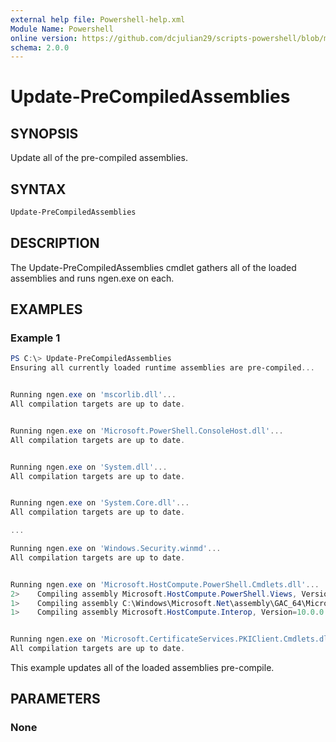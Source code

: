 ```yaml
---
external help file: Powershell-help.xml
Module Name: Powershell
online version: https://github.com/dcjulian29/scripts-powershell/blob/main/Modules/Powershell/docs/Update-PreCompiledAssemblies.md
schema: 2.0.0
---
```


# Update-PreCompiledAssemblies

## SYNOPSIS

Update all of the pre-compiled assemblies.

## SYNTAX

```powershell
Update-PreCompiledAssemblies
```

## DESCRIPTION

The Update-PreCompiledAssemblies cmdlet gathers all of the loaded assemblies and runs ngen.exe on each.

## EXAMPLES

### Example 1

```powershell
PS C:\> Update-PreCompiledAssemblies
Ensuring all currently loaded runtime assemblies are pre-compiled...


Running ngen.exe on 'mscorlib.dll'...
All compilation targets are up to date.


Running ngen.exe on 'Microsoft.PowerShell.ConsoleHost.dll'...
All compilation targets are up to date.


Running ngen.exe on 'System.dll'...
All compilation targets are up to date.


Running ngen.exe on 'System.Core.dll'...
All compilation targets are up to date.

...

Running ngen.exe on 'Windows.Security.winmd'...
All compilation targets are up to date.


Running ngen.exe on 'Microsoft.HostCompute.PowerShell.Cmdlets.dll'...
2>    Compiling assembly Microsoft.HostCompute.PowerShell.Views, Version=10.0.0.0, Culture=neutral, PublicKeyToken=31bf3856ad364e35 (CLR v4.0.30319) ...
1>    Compiling assembly C:\Windows\Microsoft.Net\assembly\GAC_64\Microsoft.HostCompute.PowerShell.Cmdlets\v4.0_10.0.0.0__31bf3856ad364e35\Microsoft.HostCompute.PowerShell.Cmdlets.dll (CLR v4.0.30319) ...
1>    Compiling assembly Microsoft.HostCompute.Interop, Version=10.0.0.0, Culture=neutral, PublicKeyToken=31bf3856ad364e35 (CLR v4.0.30319) ...


Running ngen.exe on 'Microsoft.CertificateServices.PKIClient.Cmdlets.dll'...
All compilation targets are up to date.
```

This example updates all of the loaded assemblies pre-compile.

## PARAMETERS

### None
